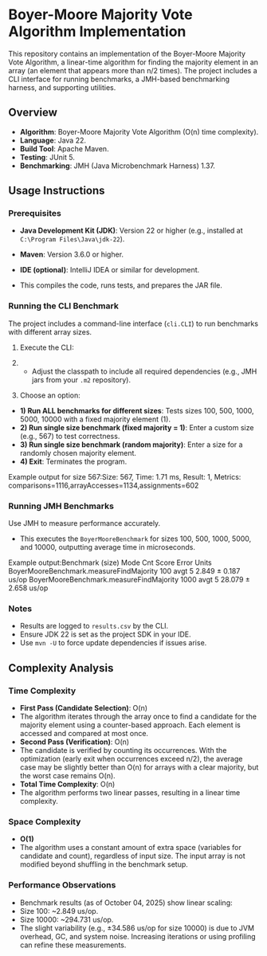 # Boyer-Moore Majority Vote Algorithm Implementation

This repository contains an implementation of the Boyer-Moore Majority Vote Algorithm, a linear-time algorithm for finding the majority element in an array (an element that appears more than n/2 times). The project includes a CLI interface for running benchmarks, a JMH-based benchmarking harness, and supporting utilities.

## Overview

- **Algorithm**: Boyer-Moore Majority Vote Algorithm (O(n) time complexity).
- **Language**: Java 22.
- **Build Tool**: Apache Maven.
- **Testing**: JUnit 5.
- **Benchmarking**: JMH (Java Microbenchmark Harness) 1.37.

## Usage Instructions

### Prerequisites
- **Java Development Kit (JDK)**: Version 22 or higher (e.g., installed at `C:\Program Files\Java\jdk-22`).
- **Maven**: Version 3.6.0 or higher.
- **IDE (optional)**: IntelliJ IDEA or similar for development.

- This compiles the code, runs tests, and prepares the JAR file.

### Running the CLI Benchmark
The project includes a command-line interface (`cli.CLI`) to run benchmarks with different array sizes.

1. Execute the CLI:

2. - Adjust the classpath to include all required dependencies (e.g., JMH jars from your `.m2` repository).

2. Choose an option:
- **1) Run ALL benchmarks for different sizes**: Tests sizes 100, 500, 1000, 5000, 10000 with a fixed majority element (1).
- **2) Run single size benchmark (fixed majority = 1)**: Enter a custom size (e.g., 567) to test correctness.
- **3) Run single size benchmark (random majority)**: Enter a size for a randomly chosen majority element.
- **4) Exit**: Terminates the program.

Example output for size 567:Size: 567, Time: 1.71 ms, Result: 1, Metrics: comparisons=1116,arrayAccesses=1134,assignments=602

### Running JMH Benchmarks
Use JMH to measure performance accurately.
- This executes the `BoyerMooreBenchmark` for sizes 100, 500, 1000, 5000, and 10000, outputting average time in microseconds.

Example output:Benchmark                                (size)  Mode  Cnt    Score    Error  Units
BoyerMooreBenchmark.measureFindMajority     100  avgt    5    2.849 ±  0.187  us/op
BoyerMooreBenchmark.measureFindMajority    1000  avgt    5   28.079 ±  2.658  us/op

### Notes
- Results are logged to `results.csv` by the CLI.
- Ensure JDK 22 is set as the project SDK in your IDE.
- Use `mvn -U` to force update dependencies if issues arise.

## Complexity Analysis

### Time Complexity
- **First Pass (Candidate Selection)**: O(n)
- The algorithm iterates through the array once to find a candidate for the majority element using a counter-based approach. Each element is accessed and compared at most once.
- **Second Pass (Verification)**: O(n)
- The candidate is verified by counting its occurrences. With the optimization (early exit when occurrences exceed n/2), the average case may be slightly better than O(n) for arrays with a clear majority, but the worst case remains O(n).
- **Total Time Complexity**: O(n)
- The algorithm performs two linear passes, resulting in a linear time complexity.

### Space Complexity
- **O(1)**
- The algorithm uses a constant amount of extra space (variables for candidate and count), regardless of input size. The input array is not modified beyond shuffling in the benchmark setup.

### Performance Observations
- Benchmark results (as of October 04, 2025) show linear scaling:
- Size 100: ~2.849 us/op.
- Size 10000: ~294.731 us/op.
- The slight variability (e.g., ±34.586 us/op for size 10000) is due to JVM overhead, GC, and system noise. Increasing iterations or using profiling can refine these measurements.
